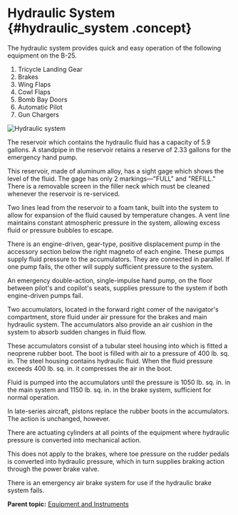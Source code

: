 # Hydraulic System {#hydraulic_system .concept}

The hydraulic system provides quick and easy operation of the following equipment on the B-25.

1.  Tricycle Landing Gear
2.  Brakes
3.  Wing Flaps
4.  Cowl Flaps
5.  Bomb Bay Doors
6.  Automatic Pilot
7.  Gun Chargers

 ![Hydraulic system](../images/hydraulic_system.png) 

The reservoir which contains the hydraulic fluid has a capacity of 5.9 gallons. A standpipe in the reservoir retains a reserve of 2.33 gallons for the emergency hand pump.

This reservoir, made of aluminum alloy, has a sight gage which shows the level of the fluid. The gage has only 2 markings—"FULL" and "REFILL." There is a removable screen in the filler neck which must be cleaned whenever the reservoir is re-serviced.

Two lines lead from the reservoir to a foam tank, built into the system to allow for expansion of the fluid caused by temperature changes. A vent line maintains constant atmospheric pressure in the system, allowing excess fluid or pressure bubbles to escape.

There is an engine-driven, gear-type, positive displacement pump in the accessory section below the right magneto of each engine. These pumps supply fluid pressure to the accumulators. They are connected in parallel. If one pump fails, the other will supply sufficient pressure to the system.

An emergency double-action, single-impulse hand pump, on the floor between pilot's and copilot's seats, supplies pressure to the system if both engine-driven pumps fail.

Two accumulators, located in the forward right comer of the navigator's compartment, store fluid under air pressure for the brakes and main hydraulic system. The accumulators also provide an air cushion in the system to absorb sudden changes in fluid flow.

These accumulators consist of a tubular steel housing into which is fitted a neoprene rubber boot. The boot is filled with air to a pressure of 400 lb. sq. in. The steel housing contains hydraulic fluid. When the fluid pressure exceeds 400 lb. sq. in. it compresses the air in the boot.

Fluid is pumped into the accumulators until the pressure is 1050 lb. sq. in. in the main system and 1150 lb. sq. in. in the brake system, sufficient for normal operation.

In late-series aircraft, pistons replace the rubber boots in the accumulators. The action is unchanged, however.

There are actuating cylinders at all points of the equipment where hydraulic pressure is converted into mechanical action.

This does not apply to the brakes, where toe pressure on the rudder pedals is converted into hydraulic pressure, which in turn supplies braking action through the power brake valve.

There is an emergency air brake system for use if the hydraulic brake system fails.

**Parent topic:** [Equipment and Instruments](../topics/equipment_and_instruments.md)

